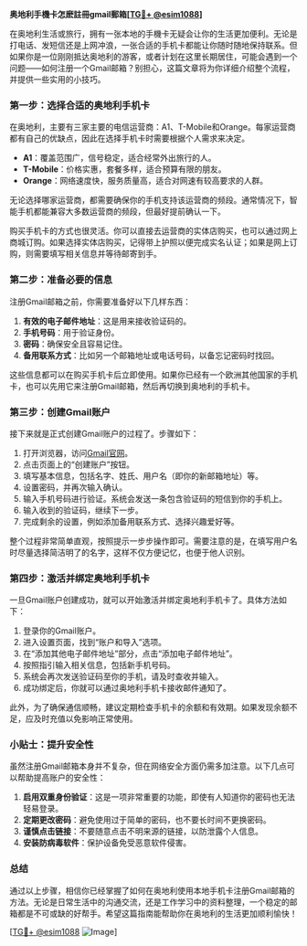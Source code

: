 **奥地利手機卡怎麽註冊gmail郵箱[[TG💪+ @esim1088](https://t.me/s/esim1088)]**

在奥地利生活或旅行，拥有一张本地的手機卡无疑会让你的生活更加便利。无论是打电话、发短信还是上网冲浪，一张合适的手机卡都能让你随时随地保持联系。但如果你是一位刚刚抵达奥地利的游客，或者计划在这里长期居住，可能会遇到一个问题——如何注册一个Gmail邮箱？别担心，这篇文章将为你详细介绍整个流程，并提供一些实用的小技巧。

### 第一步：选择合适的奥地利手机卡

在奥地利，主要有三家主要的电信运营商：A1、T-Mobile和Orange。每家运营商都有自己的优缺点，因此在选择手机卡时需要根据个人需求来决定。

- **A1**：覆盖范围广，信号稳定，适合经常外出旅行的人。
- **T-Mobile**：价格实惠，套餐多样，适合预算有限的朋友。
- **Orange**：网络速度快，服务质量高，适合对网速有较高要求的人群。

无论选择哪家运营商，都需要确保你的手机支持该运营商的频段。通常情况下，智能手机都能兼容大多数运营商的频段，但最好提前确认一下。

购买手机卡的方式也很灵活。你可以直接去运营商的实体店购买，也可以通过网上商城订购。如果选择实体店购买，记得带上护照以便完成实名认证；如果是网上订购，则需要填写相关信息并等待邮寄到手。

### 第二步：准备必要的信息

注册Gmail邮箱之前，你需要准备好以下几样东西：

1. **有效的电子邮件地址**：这是用来接收验证码的。
2. **手机号码**：用于验证身份。
3. **密码**：确保安全且容易记住。
4. **备用联系方式**：比如另一个邮箱地址或电话号码，以备忘记密码时找回。

这些信息都可以在购买手机卡后立即使用。如果你已经有一个欧洲其他国家的手机卡，也可以先用它来注册Gmail邮箱，然后再切换到奥地利的手机卡。

### 第三步：创建Gmail账户

接下来就是正式创建Gmail账户的过程了。步骤如下：

1. 打开浏览器，访问[Gmail官网](https://www.google.com/gmail/)。
2. 点击页面上的“创建账户”按钮。
3. 填写基本信息，包括名字、姓氏、用户名（即你的新邮箱地址）等。
4. 设置密码，并再次输入确认。
5. 输入手机号码进行验证。系统会发送一条包含验证码的短信到你的手机上。
6. 输入收到的验证码，继续下一步。
7. 完成剩余的设置，例如添加备用联系方式、选择兴趣爱好等。

整个过程非常简单直观，按照提示一步步操作即可。需要注意的是，在填写用户名时尽量选择简洁明了的名字，这样不仅方便记忆，也便于他人识别。

### 第四步：激活并绑定奥地利手机卡

一旦Gmail账户创建成功，就可以开始激活并绑定奥地利手机卡了。具体方法如下：

1. 登录你的Gmail账户。
2. 进入设置页面，找到“账户和导入”选项。
3. 在“添加其他电子邮件地址”部分，点击“添加电子邮件地址”。
4. 按照指引输入相关信息，包括新手机号码。
5. 系统会再次发送验证码至你的手机，请及时查收并输入。
6. 成功绑定后，你就可以通过奥地利手机卡接收邮件通知了。

此外，为了确保通信顺畅，建议定期检查手机卡的余额和有效期。如果发现余额不足，应及时充值以免影响正常使用。

### 小贴士：提升安全性

虽然注册Gmail邮箱本身并不复杂，但在网络安全方面仍需多加注意。以下几点可以帮助提高账户的安全性：

1. **启用双重身份验证**：这是一项非常重要的功能，即使有人知道你的密码也无法轻易登录。
2. **定期更改密码**：避免使用过于简单的密码，也不要长时间不更换密码。
3. **谨慎点击链接**：不要随意点击不明来源的链接，以防泄露个人信息。
4. **安装防病毒软件**：保护设备免受恶意软件侵害。

### 总结

通过以上步骤，相信你已经掌握了如何在奥地利使用本地手机卡注册Gmail邮箱的方法。无论是日常生活中的沟通交流，还是工作学习中的资料整理，一个稳定的邮箱都是不可或缺的好帮手。希望这篇指南能帮助你在奥地利的生活更加顺利愉快！

[[TG💪+ @esim1088](https://t.me/s/esim1088) ![Image](https://i.postimg.cc/4NQfJmqS/Snipaste-2025-05-13-00-14-12.png)]